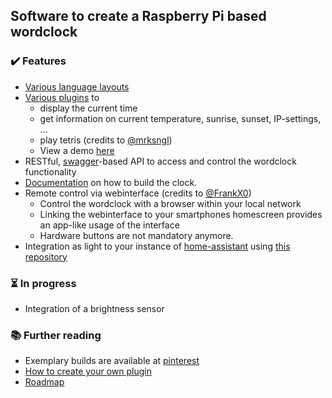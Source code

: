 ## Software to create a Raspberry Pi based wordclock

### ✔️ Features
* [Various language layouts](https://github.com/bk1285/rpi_wordclock/tree/master/wordclock_layouts)
* [Various plugins](https://github.com/bk1285/rpi_wordclock/tree/master/wordclock_plugins) to
  * display the current time
  * get information on current temperature, sunrise, sunset, IP-settings, ...
  * play tetris (credits to [@mrksngl](https://github.com/mrksngl))
  * View a demo [here](https://youtu.be/wcLQDykRBbM?t=84)
* RESTful, [swagger](https://swagger.io/specification/)-based API to access and control the wordclock functionality
* [Documentation](http://rpi-wordclock.readthedocs.io/en/master/) on how to build the clock.
* Remote control via webinterface (credits to [@FrankX0](https://github.com/FrankX0))
  * Control the wordclock with a browser within your local network
  * Linking the webinterface to your smartphones homescreen provides an app-like usage of the interface
  * Hardware buttons are not mandatory anymore.
* Integration as light to your instance of [home-assistant](https://www.home-assistant.io/) using [this repository](https://github.com/bk1285/rpi_wordclock_for_homeassistant/)
  
### ⏳ In progress
* Integration of a brightness sensor

### :books: Further reading

* Exemplary builds are available at [pinterest](https://www.pinterest.de/berndkrolla/wordclock-gallery/)
* [How to create your own plugin](https://rpi-wordclock.readthedocs.io/en/master/doc_further_reading.html#adding-a-new-plugin)
* [Roadmap](https://github.com/bk1285/rpi_wordclock/projects)
